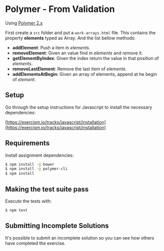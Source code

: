# Polymer - From Validation
Using [Polymer 2.x](https://www.polymer-project.org/)

First create a ```src``` folder and put a ```work-arrays.html``` file. This contains the property **elements** typed as Array. And the list bellow methods:

- **addElement**: Push a item in *elements*.
- **removeElement**:  Given an value find in *elements* and remove it.
- **getElementByIndex**: Given the index return the value in that position of *elements*.
- **removeLastElement**: Remove the last item of *elements*.
- **addElementsAtBegin**: Given an array of elements, append at he begin of *element*.


## Setup

Go through the setup instructions for Javascript to install the necessary
dependencies:

[https://exercism.io/tracks/javascript/installation](https://exercism.io/tracks/javascript/installation)

## Requirements

Install assignment dependencies:

```bash
$ npm install -g bower
$ npm install -g polymer-cli
$ npm install 
```

## Making the test suite pass

Execute the tests with:

```bash
$ npm test
```


## Submitting Incomplete Solutions

It's possible to submit an incomplete solution so you can see how others have
completed the exercise.
